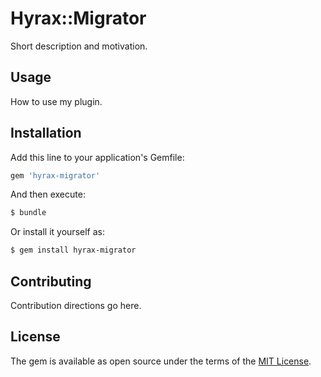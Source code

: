 # Hyrax::Migrator
Short description and motivation.

## Usage
How to use my plugin.

## Installation
Add this line to your application's Gemfile:

```ruby
gem 'hyrax-migrator'
```

And then execute:
```bash
$ bundle
```

Or install it yourself as:
```bash
$ gem install hyrax-migrator
```

## Contributing
Contribution directions go here.

## License
The gem is available as open source under the terms of the [MIT License](http://opensource.org/licenses/MIT).
